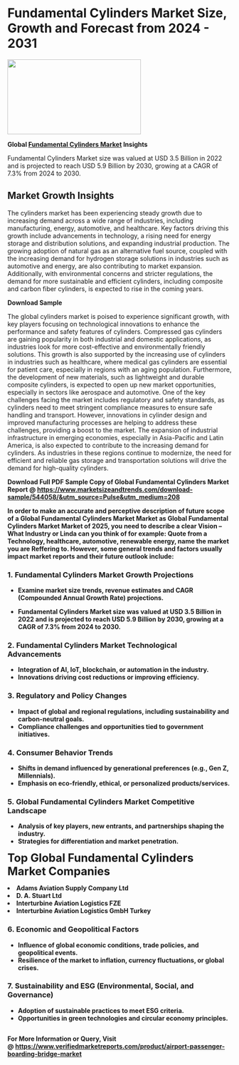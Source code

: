 <H1>Fundamental Cylinders Market Size, Growth and Forecast from 2024 - 2031</H1><img class="aligncenter size-medium wp-image-584254" src="https://thirdeyenews.in/wp-content/uploads/2024/09/Global-Market-Research-300x168.jpeg" alt="" width="300" height="168" /><p><strong>Global&nbsp;<a href="https://www.marketsizeandtrends.com/download-sample/544058/&amp;utm_source=Pulse&amp;utm_medium=208">Fundamental Cylinders Market</a> Insights</strong></p><p>Fundamental Cylinders Market size was valued at USD 3.5 Billion in 2022 and is projected to reach USD 5.9 Billion by 2030, growing at a CAGR of 7.3% from 2024 to 2030.</p><p><h2>Market Growth Insights</h2> <p>The cylinders market has been experiencing steady growth due to increasing demand across a wide range of industries, including manufacturing, energy, automotive, and healthcare. Key factors driving this growth include advancements in technology, a rising need for energy storage and distribution solutions, and expanding industrial production. The growing adoption of natural gas as an alternative fuel source, coupled with the increasing demand for hydrogen storage solutions in industries such as automotive and energy, are also contributing to market expansion. Additionally, with environmental concerns and stricter regulations, the demand for more sustainable and efficient cylinders, including composite and carbon fiber cylinders, is expected to rise in the coming years.</p> <p><strong>Download Sample</strong></p> <p>The global cylinders market is poised to experience significant growth, with key players focusing on technological innovations to enhance the performance and safety features of cylinders. Compressed gas cylinders are gaining popularity in both industrial and domestic applications, as industries look for more cost-effective and environmentally friendly solutions. This growth is also supported by the increasing use of cylinders in industries such as healthcare, where medical gas cylinders are essential for patient care, especially in regions with an aging population. Furthermore, the development of new materials, such as lightweight and durable composite cylinders, is expected to open up new market opportunities, especially in sectors like aerospace and automotive. One of the key challenges facing the market includes regulatory and safety standards, as cylinders need to meet stringent compliance measures to ensure safe handling and transport. However, innovations in cylinder design and improved manufacturing processes are helping to address these challenges, providing a boost to the market. The expansion of industrial infrastructure in emerging economies, especially in Asia-Pacific and Latin America, is also expected to contribute to the increasing demand for cylinders. As industries in these regions continue to modernize, the need for efficient and reliable gas storage and transportation solutions will drive the demand for high-quality cylinders. <p><strong></p><p><span class=""><strong>Download Full PDF Sample Copy of Global Fundamental Cylinders Market Report</strong> @ <a href="https://www.marketsizeandtrends.com/download-sample/544058/&amp;utm_source=Pulse&amp;utm_medium=208" target="_blank">https://www.marketsizeandtrends.com/download-sample/544058/&amp;utm_source=Pulse&amp;utm_medium=208</a></span></p><p>In order to make an accurate and perceptive description of future scope of a Global&nbsp;Fundamental Cylinders Market Market as Global&nbsp;Fundamental Cylinders Market Market of 2025, you need to describe a clear Vision &ndash; What Industry or Linda can you think of for example: Quote from a Technology, healthcare, automotive, renewable energy, name the market you are Reffering to. However, some general trends and factors usually impact market reports and their future outlook include:</p><h3>1.&nbsp;<strong>Fundamental Cylinders Market Growth Projections</strong></h3><ul><li>Examine market size trends, revenue estimates and CAGR (Compounded Annual Growth Rate) projections.</li><li><p>Fundamental Cylinders Market size was valued at USD 3.5 Billion in 2022 and is projected to reach USD 5.9 Billion by 2030, growing at a CAGR of 7.3% from 2024 to 2030.</p></li></ul><h3>2.&nbsp;<strong>Fundamental Cylinders Market Technological Advancements</strong></h3><ul><li>Integration of AI, IoT, blockchain, or automation in the industry.</li><li>Innovations driving cost reductions or improving efficiency.</li></ul><h3>3.&nbsp;<strong>Regulatory and Policy Changes</strong></h3><ul><li>Impact of global and regional regulations, including sustainability and carbon-neutral goals.</li><li>Compliance challenges and opportunities tied to government initiatives.</li></ul><h3>4.&nbsp;<strong>Consumer Behavior Trends</strong></h3><ul><li>Shifts in demand influenced by generational preferences (e.g., Gen Z, Millennials).</li><li>Emphasis on eco-friendly, ethical, or personalized products/services.</li></ul><h3>5.&nbsp;<strong>Global Fundamental Cylinders Market Competitive Landscape</strong></h3><ul><li>Analysis of key players, new entrants, and partnerships shaping the industry.</li><li>Strategies for differentiation and market penetration.</li></ul><p data-pm-slice="1 1 []"><span style="color: inherit; font-family: inherit; font-size: 25px;">Top Global Fundamental Cylinders Market Companies</span></p><div class="" data-test-id=""><p><li>Adams Aviation Supply Company Ltd</li><li> D. A. Stuart Ltd</li><li> Interturbine Aviation Logistics FZE</li><li> Interturbine Aviation Logistics GmbH Turkey</li></p></div><h3>6.&nbsp;<strong>Economic and Geopolitical Factors</strong></h3><ul><li>Influence of global economic conditions, trade policies, and geopolitical events.</li><li>Resilience of the market to inflation, currency fluctuations, or global crises.</li></ul><h3>7.&nbsp;<strong>Sustainability and ESG (Environmental, Social, and Governance)</strong></h3><ul><li>Adoption of sustainable practices to meet ESG criteria.</li><li>Opportunities in green technologies and circular economy principles.</li></ul><h2><strong style="font-size: 14px;">For More Information or Query, Visit @&nbsp;</strong><a style="background-color: #ffffff; font-size: 14px;" href="https://www.marketsizeandtrends.com/report/fundamental-cylinders-market/" target="_blank">https://www.verifiedmarketreports.com/product/airport-passenger-boarding-bridge-market</a></h2>
